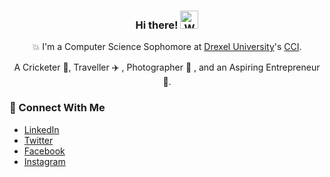 
<div align="center">
  
<h3>Hi there! <img src="https://github.com/TheDudeThatCode/TheDudeThatCode/blob/master/Assets/Hi.gif" width="29px" alt="Waving"> </h3>

💥 I'm a Computer Science Sophomore at [Drexel University](https://drexel.edu/)'s [CCI](https://drexel.edu/cci/). 

 A Cricketer 🏏, Traveller ✈️ , Photographer 📸 , and an Aspiring Entrepreneur 💼.

</div>

### 👥 Connect With Me
- [LinkedIn](https://www.linkedin.com/in/hashamtanveer/)
- [Twitter](https://twitter.com/hashamtanveer54)
- [Facebook](https://www.facebook.com/hashamtanveer54)
- [Instagram](https://www.instagram.com/hasham_tanveer54/)

